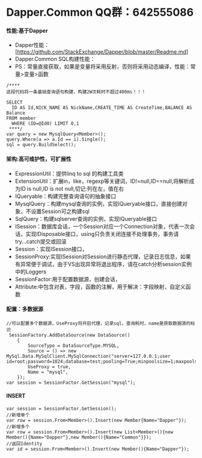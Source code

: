# Dapper.Common QQ群：642555086

#### 性能:基于Dapper
* Dapper性能：[https://github.com/StackExchange/Dapper/blob/master/Readme.md]
* Dapper.Common SQL构建性能：
* PS：常量直接获取，如果是变量将采用反射，否则将采用动态编译，性能：常量>变量>函数
```
/****
这段代码将一条基础查询语句构建，构建2W次耗时不超过400ms！！！

SELECT 
  ID AS Id,NICK_NAME AS NickName,CREATE_TIME AS CreateTime,BALANCE AS Balance 
FROM member 
  WHERE (ID=@Id0) LIMIT 0,1
 ****/
var query = new MysqlQuery<Member>();
query.Where(a => a.Id == i).Single();
sql = query.BuildSelect();
```
#### 架构:高可维护性，可扩展性
* ExpressionUtil：提供linq to sql 的构建工具类
* ExtensionUtil：扩展in，like，regexp等关键词，ID!=null,ID==null,将解析成为ID is null,ID is not null,切记:列在左，值在右
* IQueryable：构建完整查询语句的抽象接口
* MysqlQuery：构建mysql查询的实例，实现IQueryable接口，直接创建对象，不设置Session可之构建sql
* SqlQuery：构建sqlserver查询的实例，实现IQueryable接口
* ISession：数据库会话，一个Session对应一个Connection对象，代表一次会话，实现IDisposable接口，using只负责关闭连接不处理事务，事务请try...catch提交或回滚
* Session：实现ISession接口，
* SessionProxy:实现ISession对Session进行静态代理，记录日志信息，如果有异常便于调试，由于VS出现异常将退出程序，请在catch分析session实例中的Loggers
* SessionFactor:用于配置数据源，创建会话，
* Attribute:中包含对表，字段，函数的注解，用于解决：字段映射，自定义函数
#### 配置：多数据源
```
//可以配置多个数据源，UseProxy将开启代理，记录sql，查询耗时，name是获取数据源的标识
 SessionFactory.AddDataSource(new DataSource()
    {
        SourceType = DataSourceType.MYSQL,
        Source = () => new MySql.Data.MySqlClient.MySqlConnection("server=127.0.0.1;user id=root;password=1024;database=test;pooling=True;minpoolsize=1;maxpoolsize=10;connectiontimeout=180;"),
        UseProxy = true,
        Name = "mysql",
    });
var session = SessionFactor.GetSession("mysql");
```
#### INSERT
```
var session = SessionFactor.GetSession();
//新增单个
var row = session.From<Member>().Insert(new Member{Name="Dapper"});
//新增多个
var row = session.From<Member>().Insert(new List<Member>(){new Member(){Name="Dapper"},new Member(){Name="Common"}});
//返回Identity
var id = session.From<Member>().Insert(new Member(){Name="Dapper"});

```
